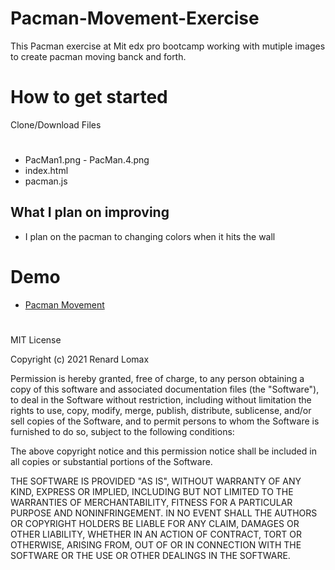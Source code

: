 # Pacman-Movement-Exercise
This Pacman exercise at Mit edx pro bootcamp working with mutiple images to create pacman moving banck and forth.
# How to get started
Clone/Download Files
#
- PacMan1.png - PacMan.4.png
- index.html
- pacman.js
## What I plan on improving
- I plan on the pacman to changing colors when it hits the wall

# Demo
-  <a href="https://renardlomax.github.io/Pacman-Movement-Exercise/">Pacman  Movement </a>

#

MIT License

Copyright (c) 2021 Renard Lomax

Permission is hereby granted, free of charge, to any person obtaining a copy
of this software and associated documentation files (the "Software"), to deal
in the Software without restriction, including without limitation the rights
to use, copy, modify, merge, publish, distribute, sublicense, and/or sell
copies of the Software, and to permit persons to whom the Software is
furnished to do so, subject to the following conditions:

The above copyright notice and this permission notice shall be included in all
copies or substantial portions of the Software.

THE SOFTWARE IS PROVIDED "AS IS", WITHOUT WARRANTY OF ANY KIND, EXPRESS OR
IMPLIED, INCLUDING BUT NOT LIMITED TO THE WARRANTIES OF MERCHANTABILITY,
FITNESS FOR A PARTICULAR PURPOSE AND NONINFRINGEMENT. IN NO EVENT SHALL THE
AUTHORS OR COPYRIGHT HOLDERS BE LIABLE FOR ANY CLAIM, DAMAGES OR OTHER
LIABILITY, WHETHER IN AN ACTION OF CONTRACT, TORT OR OTHERWISE, ARISING FROM,
OUT OF OR IN CONNECTION WITH THE SOFTWARE OR THE USE OR OTHER DEALINGS IN THE
SOFTWARE.
